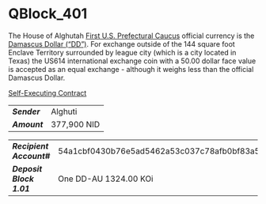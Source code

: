 # QBlock_401

The House of Alghutah [First U.S. Prefectural Caucus](https://github.com/Alghuti-Portfolio/QBlock_401/blob/22c94b22c51b604f9dbd78ecdc103381245fb598/327.pdf) official currency is the [Damascus Dollar (“DD”)](https://github.com/Alghuti-Portfolio/QBlock_401/blob/a4d0a284202951a5e95c69871cd74dfd6f46a787/50d%20Coin.pdf). For exchange outside of the 144 square foot Enclave Territory surrounded by league city (which is a city located in Texas) the US614 international exchange coin with a 50.00 dollar face value is accepted as an equal exchange - although it weighs less than the official Damascus Dollar.

[Self-Executing Contract](https://github.com/Alghuti-Portfolio/QBlock_401/blob/61c258305b97308dd3f76b56ed4114ab72dc7000/Block2.02.pdf)


|  | |
| ------------- | ------------- |
| ***Sender***  | Alghuti  |
| ***Amount***  | 377,900 NID  |

|  | |
| ------------- | ------------- |
| ***Recipient Account#***  | 54a1cbf0430b76e5ad5462a53c037c78afb0bf83a54cdfda38e733f63dad6607 |
| ***Deposit Block 1.01***  | One DD-AU 1324.00 KOi |
